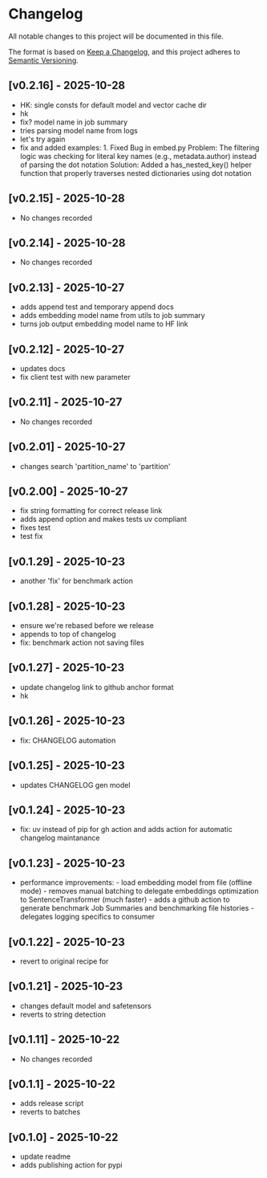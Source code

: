 # Changelog

All notable changes to this project will be documented in this file.

The format is based on [Keep a Changelog](https://keepachangelog.com/en/1.0.0/),
and this project adheres to [Semantic Versioning](https://semver.org/spec/v2.0.0.html).

## [v0.2.16] - 2025-10-28

- HK: single consts for default model and vector cache dir
- hk
- fix? model name in job summary
- tries parsing model name from logs
- let's try again
- fix and added examples: 1. Fixed Bug in embed.py Problem: The filtering logic was checking for literal key names (e.g., metadata.author) instead of parsing the dot notation Solution: Added a has_nested_key() helper function that properly traverses nested dictionaries using dot notation

## [v0.2.15] - 2025-10-28

- No changes recorded

## [v0.2.14] - 2025-10-28

- No changes recorded

## [v0.2.13] - 2025-10-27

- adds append test and temporary append docs
- adds embedding model name from utils to job summary
- turns job output embedding model name to HF link

## [v0.2.12] - 2025-10-27

- updates docs
- fix client test with new parameter

## [v0.2.11] - 2025-10-27

- No changes recorded

## [v0.2.01] - 2025-10-27

- changes search 'partition_name' to 'partition'

## [v0.2.00] - 2025-10-27

- fix string formatting for correct release link
- adds append option and makes tests uv compliant
- fixes test
- test fix

## [v0.1.29] - 2025-10-23

- another 'fix' for benchmark action

## [v0.1.28] - 2025-10-23

- ensure we're rebased before we release
- appends to top of changelog
- fix: benchmark action not saving files

## [v0.1.27] - 2025-10-23

- update changelog link to github anchor format
- hk

## [v0.1.26] - 2025-10-23

- fix: CHANGELOG automation

## [v0.1.25] - 2025-10-23

- updates CHANGELOG gen model

## [v0.1.24] - 2025-10-23

- fix: uv instead of pip for gh action and adds action for automatic changelog maintanance

## [v0.1.23] - 2025-10-23

- performance improvements: - load embedding model from file (offline mode) - removes manual batching to delegate embeddings optimization to SentenceTransformer (much faster) - adds a github action to generate benchmark Job Summaries and benchmarking file histories - delegates logging specifics to consumer

## [v0.1.22] - 2025-10-23

- revert to original recipe for

## [v0.1.21] - 2025-10-23

- changes default model and safetensors
- reverts to string detection

## [v0.1.11] - 2025-10-22

- No changes recorded

## [v0.1.1] - 2025-10-22

- adds release script
- reverts to batches

## [v0.1.0] - 2025-10-22

- update readme
- adds publishing action for pypi

